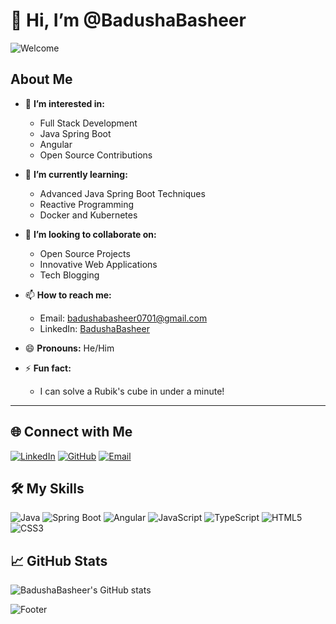 # 👋 Hi, I’m @BadushaBasheer

![Welcome](https://your-image-link.com/welcome-banner.png)

## About Me

- 👀 **I’m interested in:**
  - Full Stack Development
  - Java Spring Boot
  - Angular
  - Open Source Contributions

- 🌱 **I’m currently learning:**
  - Advanced Java Spring Boot Techniques
  - Reactive Programming
  - Docker and Kubernetes

- 💞️ **I’m looking to collaborate on:**
  - Open Source Projects
  - Innovative Web Applications
  - Tech Blogging

- 📫 **How to reach me:**
  - Email: [badushabasheer0701@gmail.com](mailto:badushabasheer0701@gmail.com)
  - LinkedIn: [BadushaBasheer](https://www.linkedin.com/in/BadushaBasheer)

- 😄 **Pronouns:** He/Him

- ⚡ **Fun fact:**
  - I can solve a Rubik's cube in under a minute!

---

## 🌐 Connect with Me

[![LinkedIn](https://img.shields.io/badge/LinkedIn-0077B5?style=for-the-badge&logo=linkedin&logoColor=white)](https://www.linkedin.com/in/BadushaBasheer)
[![GitHub](https://img.shields.io/badge/GitHub-181717?style=for-the-badge&logo=github&logoColor=white)](https://github.com/BadushaBasheer)
[![Email](https://img.shields.io/badge/Email-D14836?style=for-the-badge&logo=gmail&logoColor=white)](mailto:badushabasheer0701@gmail.com)

## 🛠️ My Skills

![Java](https://img.shields.io/badge/Java-ED8B00?style=for-the-badge&logo=java&logoColor=white)
![Spring Boot](https://img.shields.io/badge/Spring%20Boot-6DB33F?style=for-the-badge&logo=spring-boot&logoColor=white)
![Angular](https://img.shields.io/badge/Angular-DD0031?style=for-the-badge&logo=angular&logoColor=white)
![JavaScript](https://img.shields.io/badge/JavaScript-F7DF1E?style=for-the-badge&logo=javascript&logoColor=black)
![TypeScript](https://img.shields.io/badge/TypeScript-007ACC?style=for-the-badge&logo=typescript&logoColor=white)
![HTML5](https://img.shields.io/badge/HTML5-E34F26?style=for-the-badge&logo=html5&logoColor=white)
![CSS3](https://img.shields.io/badge/CSS3-1572B6?style=for-the-badge&logo=css3&logoColor=white)

## 📈 GitHub Stats

![BadushaBasheer's GitHub stats](https://github-readme-stats.vercel.app/api?username=BadushaBasheer&show_icons=true&theme=radical)


![Footer](https://your-image-link.com/footer-banner.png)

